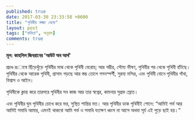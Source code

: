 ```yaml
---
published: true
date: 2017-03-30 23:33:58 +0600
title: "পৃথিবীর মজ্জা থেকে"
layout: post
tags: ["কবিতা", অনুবাদ]
comments: true
---
```

**মূল: কাহলিল জিবরানের 'আউট অব আর্থ'**

প্রচণ্ড র‌‌োষে ছিঁড়েখুঁড়ে পৃথিবীর মাঝ থেকে পৃথিবী বেরোয়;
আর গম্ভীর, সৌম্য ভীষণ, পৃথিবীর পর থেকে পৃথিবী হাঁটছে।
পৃথিবীর থেকে আরেক পৃথিবী, প্রাসাদ গড়ছে আর স্তম্ভ তোলে গগনস্পর্শী, সুরম্য মন্দির,
এবং পৃথিবী বোনে পৃথিবীর গাঁথা, বিশ্বাস ও আইন।

পৃথিবীকে ক্লান্ত করে তারপরে পৃথিবীর সব কাজ আর
তার স্বপ্নের, কামনার সুপ্রভ স্রোত।

এবং পৃথিবীর ঘুম পৃথিবীর চোখে করে ভর, সুস্থিত শান্তির মত।
আর পৃথিবীর ডাক পৃথিবীই শোনে:
“আমিই গর্ভ আর আমিই সমাধি আমার,
এমনই থাকবো আমি গর্ভ ও সমাধি
যতক্ষণ ধ্বংস না আসে অথবা সূর্য এই পুড়ে ছাই হয়।”
